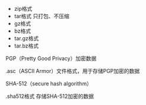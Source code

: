 - zip格式
- tar格式 只打包、不压缩
- gz格式
- bz格式
- tar.gz格式
- tar.bz格式



PGP（Pretty Good Privacy）加密数据

.asc（ASCII Armor）文件格式，用于存储PGP加密的数据



SHA-512（secure hash algorithm）

.sha512格式 存储SHA-512加密的数据